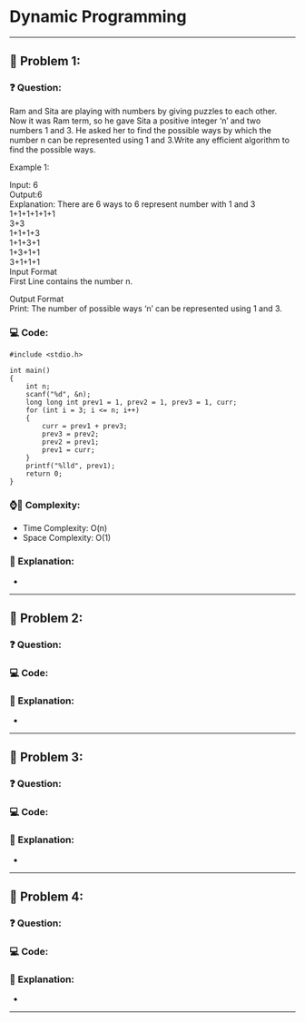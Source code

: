 # Dynamic Programming
---
## 🌟 Problem 1: 
### ❓ Question:

Ram and Sita are playing with numbers by giving puzzles to each other. Now it was Ram term, so he gave Sita a positive integer ‘n’ and two numbers 1 and 3. He asked her to find the possible ways by which the number n can be represented using 1 and 3.Write any efficient algorithm to find the possible ways.

Example 1:

Input: 6  
Output:6  
Explanation: There are 6 ways to 6 represent number with 1 and 3  
         1+1+1+1+1+1  
         3+3  
         1+1+1+3  
         1+1+3+1  
         1+3+1+1  
         3+1+1+1  
Input Format  
First Line contains the number n.
 
Output Format  
Print: The number of possible ways ‘n’ can be represented using 1 and 3.


### 💻 Code:
    
    #include <stdio.h>

    int main()
    {
        int n;
        scanf("%d", &n);
        long long int prev1 = 1, prev2 = 1, prev3 = 1, curr;
        for (int i = 3; i <= n; i++)
        {
            curr = prev1 + prev3;
            prev3 = prev2;
            prev2 = prev1;
            prev1 = curr;
        }
        printf("%lld", prev1);
        return 0;
    }

### ⌚🚀 Complexity:

- Time Complexity: O(n)
- Space Complexity: O(1)

### 🧐 Explanation:

-

---
## 🌟 Problem 2: 
### ❓ Question:




### 💻 Code:
    

  
### 🧐 Explanation:

-

---
## 🌟 Problem 3: 
### ❓ Question:




### 💻 Code:
    

  
### 🧐 Explanation:

-

---
## 🌟 Problem 4: 
### ❓ Question:




### 💻 Code:
    

  
### 🧐 Explanation:

-

---


